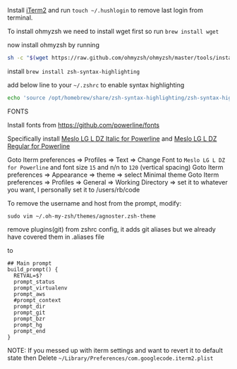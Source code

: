 Install [iTerm2](https://iterm2.com) and run `touch ~/.hushlogin` to remove last login from terminal.

To install ohmyzsh we need to install wget first so run `brew install wget`

now install ohmyzsh by running

```bash
sh -c "$(wget https://raw.github.com/ohmyzsh/ohmyzsh/master/tools/install.sh -O -)"
```

install `brew install zsh-syntax-highlighting`

add below line to your `~/.zshrc` to enable syntax highlighting

```bash
echo 'source /opt/homebrew/share/zsh-syntax-highlighting/zsh-syntax-highlighting.zsh' >> ~/.zshrc
```

FONTS

Install fonts from https://github.com/powerline/fonts

Specifically install [Meslo LG L DZ Italic for Powerline](https://github.com/powerline/fonts/blob/master/Meslo%20Dotted/Meslo%20LG%20L%20DZ%20Italic%20for%20Powerline.ttf) and [Meslo LG L DZ Regular for Powerline](https://github.com/powerline/fonts/blob/master/Meslo%20Dotted/Meslo%20LG%20L%20DZ%20Regular%20for%20Powerline.ttf)

Goto Iterm preferences => Profiles => Text => Change Font to `Meslo LG L DZ for Powerline` and font size `15` and n/n to `120` (vertical spacing)
Goto Iterm preferences => Appearance => theme => select Minimal theme
Goto Iterm preferences => Profiles => General => Working Directory => set it to whatever you want, I personally set it to /users/rb/code

To remove the username and host from the prompt, modify:
```
sudo vim ~/.oh-my-zsh/themes/agnoster.zsh-theme
```

remove plugins(git) from zshrc config, it adds git aliases but we already have covered them in  .aliases file 

to

```
## Main prompt
build_prompt() {
  RETVAL=$?
  prompt_status
  prompt_virtualenv
  prompt_aws
  #prompt_context
  prompt_dir
  prompt_git
  prompt_bzr
  prompt_hg
  prompt_end
}
```



NOTE: If you messed up with iterm settings and want to revert it to default state then Delete `~/Library/Preferences/com.googlecode.iterm2.plist`
